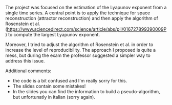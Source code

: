 The project was focused on the estimation of the Lyapunov exponent from a single time series. A central point is to apply the technique for space reconstruction (attractor reconstruction) and then apply the algorithm of Rosenstein et al. (https://www.sciencedirect.com/science/article/abs/pii/016727899390009P) to compute the largest Lyapunov exponent. 

Moreover, I tried to adjust the algorithm of Rosenstein et al. in order to increase the level of reproducibility. The approach I proposed is quite a mess, but during the exam the professor suggested a simpler way to address this issue.

Additional comments:
- the code is a bit confused and I'm really sorry for this.
- The slides contain some mistakes!
- In the slides you can find the information to build a pseudo-algorithm, but unfortunatly in italian (sorry again).

